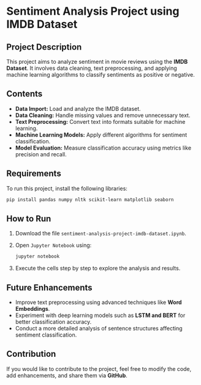 # Sentiment Analysis Project using IMDB Dataset

## Project Description

This project aims to analyze sentiment in movie reviews using the **IMDB Dataset**. It involves data cleaning, text preprocessing, and applying machine learning algorithms to classify sentiments as positive or negative.

## Contents

- **Data Import:** Load and analyze the IMDB dataset.
- **Data Cleaning:** Handle missing values and remove unnecessary text.
- **Text Preprocessing:** Convert text into formats suitable for machine learning.
- **Machine Learning Models:** Apply different algorithms for sentiment classification.
- **Model Evaluation:** Measure classification accuracy using metrics like precision and recall.

## Requirements

To run this project, install the following libraries:

```bash
pip install pandas numpy nltk scikit-learn matplotlib seaborn
```

## How to Run

1. Download the file `sentiment-analysis-project-imdb-dataset.ipynb`.
2. Open `Jupyter Notebook` using:

   ```bash
   jupyter notebook
   ```
3. Execute the cells step by step to explore the analysis and results.

## Future Enhancements

- Improve text preprocessing using advanced techniques like **Word Embeddings**.
- Experiment with deep learning models such as **LSTM and BERT** for better classification accuracy.
- Conduct a more detailed analysis of sentence structures affecting sentiment classification.

## Contribution

If you would like to contribute to the project, feel free to modify the code, add enhancements, and share them via **GitHub**.

